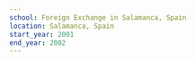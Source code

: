 ```yaml
---
school: Foreign Exchange in Salamanca, Spain
location: Salamanca, Spain
start_year: 2001
end_year: 2002
---
```

